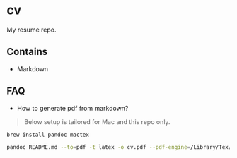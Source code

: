 # cv

My resume repo.

## Contains

* Markdown

## FAQ

* How to generate pdf from markdown?

> Below setup is tailored for Mac and this repo only.

```bash
brew install pandoc mactex

pandoc README.md --to=pdf -t latex -o cv.pdf --pdf-engine=/Library/Tex/texbin/pdflatex -V geometry:"top=1cm, bottom=0cm, left=1cm, right=1cm" -V colorlinks=true -V linkcolor=blue
```

